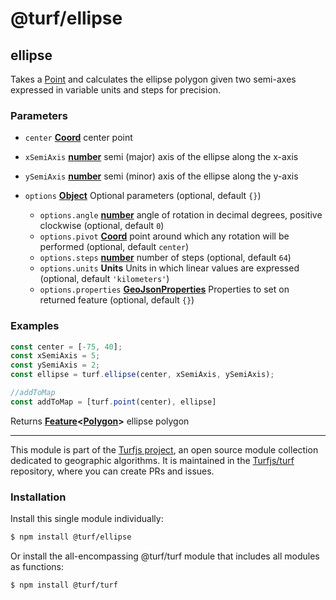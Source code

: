 # @turf/ellipse

<!-- Generated by documentation.js. Update this documentation by updating the source code. -->

## ellipse

Takes a [Point][1] and calculates the ellipse polygon given two semi-axes expressed in variable units and steps for precision.

### Parameters

*   `center` **[Coord][2]** center point
*   `xSemiAxis` **[number][3]** semi (major) axis of the ellipse along the x-axis
*   `ySemiAxis` **[number][3]** semi (minor) axis of the ellipse along the y-axis
*   `options` **[Object][4]** Optional parameters (optional, default `{}`)

    *   `options.angle` **[number][3]** angle of rotation in decimal degrees, positive clockwise (optional, default `0`)
    *   `options.pivot` **[Coord][2]** point around which any rotation will be performed (optional, default `center`)
    *   `options.steps` **[number][3]** number of steps (optional, default `64`)
    *   `options.units` **Units** Units in which linear values are expressed (optional, default `'kilometers'`)
    *   `options.properties` **[GeoJsonProperties][5]** Properties to set on returned feature (optional, default `{}`)

### Examples

```javascript
const center = [-75, 40];
const xSemiAxis = 5;
const ySemiAxis = 2;
const ellipse = turf.ellipse(center, xSemiAxis, ySemiAxis);

//addToMap
const addToMap = [turf.point(center), ellipse]
```

Returns **[Feature][5]<[Polygon][6]>** ellipse polygon

[1]: https://tools.ietf.org/html/rfc7946#section-3.1.2

[2]: https://tools.ietf.org/html/rfc7946#section-3.1.1

[3]: https://developer.mozilla.org/docs/Web/JavaScript/Reference/Global_Objects/Number

[4]: https://developer.mozilla.org/docs/Web/JavaScript/Reference/Global_Objects/Object

[5]: https://tools.ietf.org/html/rfc7946#section-3.2

[6]: https://tools.ietf.org/html/rfc7946#section-3.1.6

<!-- This file is automatically generated. Please don't edit it directly. If you find an error, edit the source file of the module in question (likely index.js or index.ts), and re-run "yarn docs" from the root of the turf project. -->

---

This module is part of the [Turfjs project](https://turfjs.org/), an open source module collection dedicated to geographic algorithms. It is maintained in the [Turfjs/turf](https://github.com/Turfjs/turf) repository, where you can create PRs and issues.

### Installation

Install this single module individually:

```sh
$ npm install @turf/ellipse
```

Or install the all-encompassing @turf/turf module that includes all modules as functions:

```sh
$ npm install @turf/turf
```
